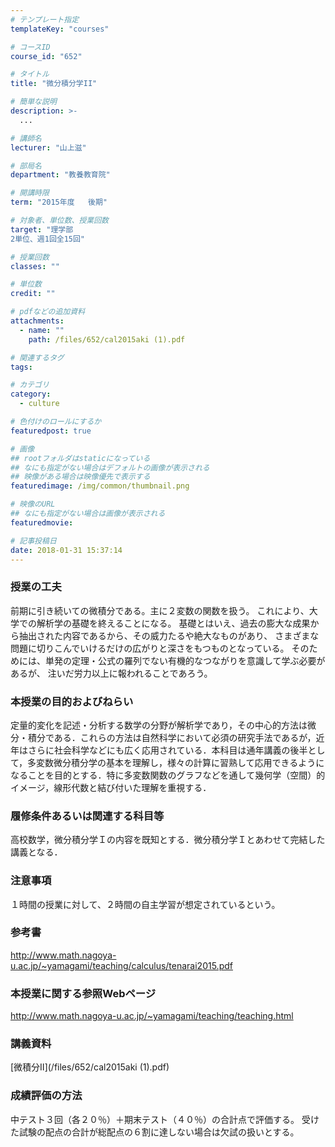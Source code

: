 ```yaml
---
# テンプレート指定
templateKey: "courses"

# コースID
course_id: "652"

# タイトル
title: "微分積分学II"

# 簡単な説明
description: >-
  ...

# 講師名
lecturer: "山上滋"

# 部局名
department: "教養教育院"

# 開講時限
term: "2015年度	後期"

# 対象者、単位数、授業回数
target: "理学部
2単位、週1回全15回"

# 授業回数
classes: ""

# 単位数
credit: ""

# pdfなどの追加資料
attachments: 
  - name: "" 
    path: /files/652/cal2015aki (1).pdf

# 関連するタグ
tags:

# カテゴリ
category:
  - culture

# 色付けのロールにするか
featuredpost: true

# 画像
## rootフォルダはstaticになっている
## なにも指定がない場合はデフォルトの画像が表示される
## 映像がある場合は映像優先で表示する
featuredimage: /img/common/thumbnail.png

# 映像のURL
## なにも指定がない場合は画像が表示される
featuredmovie: 

# 記事投稿日
date: 2018-01-31 15:37:14
---
```


### 授業の工夫



前期に引き続いての微積分である。主に２変数の関数を扱う。
これにより、大学での解析学の基礎を終えることになる。
基礎とはいえ、過去の膨大な成果から抽出された内容であるから、その威力たるや絶大なものがあり、
さまざまな問題に切りこんでいけるだけの広がりと深さをもつものとなっている。
そのためには、単発の定理・公式の羅列でない有機的なつながりを意識して学ぶ必要があるが、
注いだ労力以上に報われることであろう。



### 本授業の目的およびねらい

定量的変化を記述・分析する数学の分野が解析学であり，その中心的方法は微分・積分である．これらの方法は自然科学において必須の研究手法であるが，近年はさらに社会科学などにも広く応用されている．本科目は通年講義の後半として，多変数微分積分学の基本を理解し，様々の計算に習熟して応用できるようになることを目的とする．特に多変数関数のグラフなどを通して幾何学（空間）的イメージ，線形代数と結び付いた理解を重視する．


### 履修条件あるいは関連する科目等

高校数学，微分積分学Ｉの内容を既知とする．微分積分学Ｉとあわせて完結した講義となる．


### 注意事項


１時間の授業に対して、２時間の自主学習が想定されているという。


### 参考書


http://www.math.nagoya-u.ac.jp/~yamagami/teaching/calculus/tenarai2015.pdf




### 本授業に関する参照Webページ


http://www.math.nagoya-u.ac.jp/~yamagami/teaching/teaching.html





### 講義資料

[微積分Ⅱ](/files/652/cal2015aki (1).pdf) 


### 成績評価の方法


中テスト３回（各２０％）＋期末テスト（４０％）の合計点で評価する。
受けた試験の配点の合計が総配点の６割に達しない場合は欠試の扱いとする。

